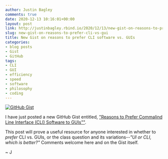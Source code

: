 ```yaml
---
author: Justin Bagley
comments: true
date: 2020-12-13 10:16:01+00:00
layout: post
link: http://justinbagley.rbind.io/2020/12/13/new-gist-on-reasons-to-prefer-cli-vs-gui/
slug: new-gist-on-reasons-to-prefer-cli-vs-gui
title: New Gist on reasons to prefer CLI software vs. GUIs
categories:
- blog posts
- Gist
- GitHub
tags:
- CLI
- GUI
- efficiency
- speed
- software
- philosophy
- coding
---
```


[![GitHub Gist](/images/GitHub_Gist_img.png)](https://gist.github.com)

I have just posted a new GitHub Gist entitled, ["Reasons to Prefer Commalind Line Interface (CLI) Software to GUIs""](https://gist.github.com/justincbagley/95cfaf9601b4af6f3afa93b4d2155abb).

This post will prove a useful resource for anyone interested in whether to *prefer* CLI vs. GUIs, or the class question and its variations--*"UI or CLI, which is better?"* Comments welcome here and on the Gist itself.
  
~ J
